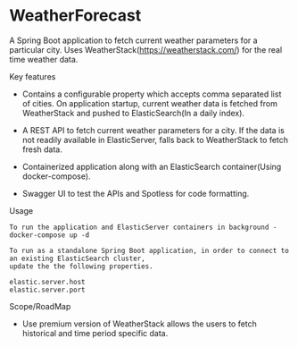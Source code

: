 # WeatherForecast

A Spring Boot application to fetch current weather parameters for a particular city. Uses WeatherStack(https://weatherstack.com/)
for the real time weather data.

Key features

- Contains a configurable property which accepts comma separated list of cities. On application startup, current weather data is 
fetched from WeatherStack and pushed to ElasticSearch(In a daily index).

- A REST API to fetch current weather parameters for a city. If the data is not readily available in ElasticServer, falls back to WeatherStack to fetch fresh data.

- Containerized application along with an ElasticSearch container(Using docker-compose).

- Swagger UI to test the APIs and Spotless for code formatting.

Usage

	To run the application and ElasticServer containers in background -
	docker-compose up -d

	To run as a standalone Spring Boot application, in order to connect to an existing ElasticSearch cluster, 
	update the the following properties.
	
	elastic.server.host
	elastic.server.port

Scope/RoadMap

- Use premium version of WeatherStack allows the users to fetch historical and time period specific data.
